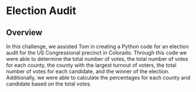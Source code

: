 # Election Audit
## Overview
In this challenge, we assisted Tom in creating a Python code for an election audit for the US Congressional precinct in Colorado. Through this code we were able to determine the total number of votes, the total number of votes for each county, the county with the largest turnout of voters, the total number of votes for each candidate, and the winner of the election. Additionally, we were able to calculate the percentages for each county and candidate based on the total votes. 
